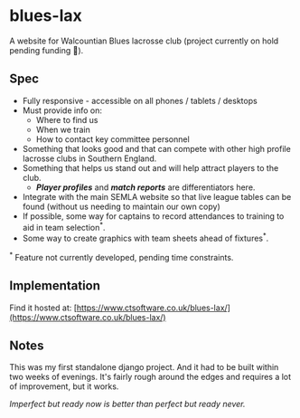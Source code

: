 # blues-lax

A website for Walcountian Blues lacrosse club (project currently on hold pending funding 👀).

## Spec

* Fully responsive - accessible on all phones / tablets / desktops
* Must provide info on:
  * Where to find us
  * When we train
  * How to contact key committee personnel
* Something that looks good and that can compete with other high profile lacrosse clubs in Southern England.
* Something that helps us stand out and will help attract players to the club.
  * **_Player profiles_** and **_match reports_** are differentiators here.
* Integrate with the main SEMLA website so that live league tables can be found (without us needing to maintain our own copy)
* If possible, some way for captains to record attendances to training to aid in team selection<sup>*</sup>.
* Some way to create graphics with team sheets ahead of fixtures<sup>*</sup>.

<sup>*</sup> Feature not currently developed, pending time constraints.

## Implementation

Find it hosted at: [https://www.ctsoftware.co.uk/blues-lax/](https://www.ctsoftware.co.uk/blues-lax/)

## Notes

This was my first standalone django project. And it had to be built within two weeks of evenings. It's fairly rough around the edges and requires a lot of improvement, but it works. 

_Imperfect but ready now is better than perfect but ready never._
